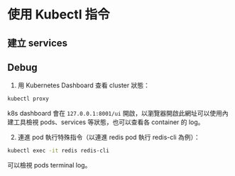 # 使用 Kubectl 指令

## 建立 services


## Debug

1. 用 Kubernetes Dashboard 查看 cluster 狀態：
```bash
kubectl proxy
```

k8s dashboard 會在 `127.0.0.1:8001/ui` 開啟，以瀏覽器開啟此網址可以使用內建工具檢視 pods、services 等狀態，也可以查看各 container 的 log。

2. 連進 pod 執行特殊指令（以連進 redis pod 執行 redis-cli 為例）：
```bash
kubectl exec -it redis redis-cli
```

可以檢視 pods terminal log。